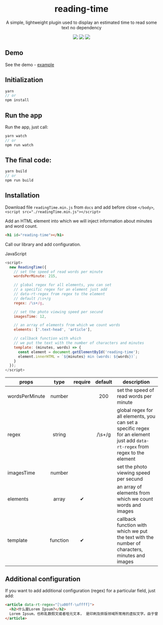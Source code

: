 <h1 align="center">reading-time</h1>

<p align="center">
  A simple, lightweight plugin used to display an estimated time to read some text no dependency
</p>

<p align="center">
  <img src="https://img.shields.io/github/package-json/v/tomik23/reading-time">
  <img src="https://img.shields.io/github/size/tomik23/reading-time/docs/readingTime.min.js">
  <a href="LICENSE">
    <img src="https://img.shields.io/badge/License-MIT-green.svg">
  </a>
</p>

## Demo

See the demo - [example](https://tomik23.github.io/reading-time/)


## Initialization
```js
yarn
// or
npm install
```

## Run the app
Run the app, just call:

```js
yarn watch
// or
npm run watch
```

## The final code:
```js
yarn build
// or
npm run build
```

## Installation
Download file `readingTime.min.js` from `docs` and add before close `</body>`, `<script src="./readingTime.min.js"></script>`

Add an HTML element into which we will inject information about minutes and word count.
```html
<h1 id="reading-time"></h1>
```
Call our library and add configuration.

JavaScript
```js
<script>
  new ReadingTime({
    // set the speed of read words per minute
    wordsPerMinute: 215,

    // global regex for all elements, you can set
    // a specific regex for an element just add 
    // data-rt-regex from regex to the element
    // default /\s+/g
    regex: /\s+/g,

    // set the photo viewing speed per secund
    imagesTime: 12,

    // an array of elements from which we count words
    elements: ['.text-head', 'article'],

    // callback function with which
    // we put the text with the number of characters and minutes
    template: (minutes, words) => {
      const element = document.getElementById('reading-time');
      element.innerHTML = `${minutes} min (words: ${words})`;
    }
  });
</script>
```
props | type | require | default | description
----- | :---: | :-----: | :-----: | -----------
wordsPerMinute | number |   | 200 | set the speed of read words per minute
regex | string |    | /\s+/g | global regex for all elements, you can set a specific regex for an element just add `data-rt-regex` from regex to the element
imagesTime | number |   |   | set the photo viewing speed per secund
elements | array | ✔ |   | an array of elements from which we count words and images
template | function | ✔ |    | callback function with which we put the text with the number of characters, minutes and images

## Additional configuration
If you want to add additional configuration (regex) for a particular field, just add:

```HTML
<article data-rt-regex="[\u00ff-\uffff]">
  <h2>什么是Lorem Ipsum?</h2>
  Lorem Ipsum，也称乱数假文或者哑元文本， 是印刷及排版领域所常用的虚拟文字。由于曾经一台匿名的打印机刻意打乱了一盒印刷字体从而造出一本字体样品书，Lorem Ipsum从西元15世纪起就被作为此领域的标准文本使用。它不仅延续了五个世纪，还通过了电子排版的挑战，其雏形却依然保存至今。在1960年代，”Leatraset”公司发布了印刷着Lorem Ipsum段落的纸张，从而广泛普及了它的使用。最近，计算机桌面出版软件”Aldus PageMaker”也通过同样的方式使Lorem Ipsum落入大众的视野。
</article>
```